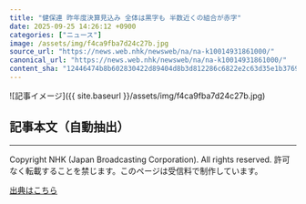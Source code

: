 ```yaml
---
title: "健保連 昨年度決算見込み 全体は黒字も 半数近くの組合が赤字"
date: 2025-09-25 14:26:12 +0900
categories: ["ニュース"]
image: /assets/img/f4ca9fba7d24c27b.jpg
source_url: "https://news.web.nhk/newsweb/na/na-k10014931861000/"
canonical_url: "https://news.web.nhk/newsweb/na/na-k10014931861000/"
content_sha: "12446474b8b602830422d89404d8b3d812286c6822e2c63d35e1b3769dcefcce"
---
```


![記事イメージ]({{ site.baseurl }}/assets/img/f4ca9fba7d24c27b.jpg)

## 記事本文（自動抽出）
<div><div class="_13tndsj2"><nav aria-label="フッターサイトナビゲーション" class="_13tndsj4"></nav><hr class="esl7kn2s esl7kn1l esl7kn1n _14xli2ae"><p class="esl7kn2s esl7kn1m esl7kn1o _1yvk0f68 _1lugom81">Copyright NHK (Japan Broadcasting Corporation). All rights reserved. 許可なく転載することを禁じます。このページは受信料で制作しています。</p></div></div>

[出典はこちら](https://news.web.nhk/newsweb/na/na-k10014931861000/)
